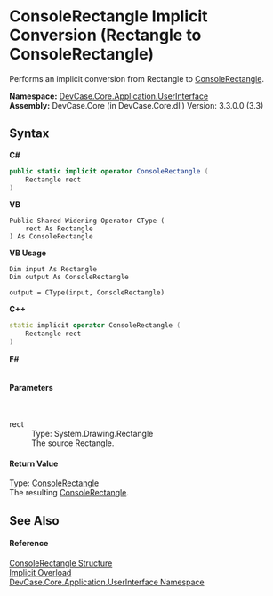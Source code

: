 # ConsoleRectangle&nbsp;Implicit Conversion (Rectangle to ConsoleRectangle)
 

Performs an implicit conversion from Rectangle to <a href="T_DevCase_Core_Application_UserInterface_ConsoleRectangle">ConsoleRectangle</a>.

**Namespace:**&nbsp;<a href="N_DevCase_Core_Application_UserInterface">DevCase.Core.Application.UserInterface</a><br />**Assembly:**&nbsp;DevCase.Core (in DevCase.Core.dll) Version: 3.3.0.0 (3.3)

## Syntax

**C#**<br />
``` C#
public static implicit operator ConsoleRectangle (
	Rectangle rect
)
```

**VB**<br />
``` VB
Public Shared Widening Operator CType ( 
	rect As Rectangle
) As ConsoleRectangle
```

**VB Usage**<br />
``` VB Usage
Dim input As Rectangle
Dim output As ConsoleRectangle

output = CType(input, ConsoleRectangle)
```

**C++**<br />
``` C++
static implicit operator ConsoleRectangle (
	Rectangle rect
)
```

**F#**<br />
``` F#

```


#### Parameters
&nbsp;<dl><dt>rect</dt><dd>Type: System.Drawing.Rectangle<br />The source Rectangle.</dd></dl>

#### Return Value
Type: <a href="T_DevCase_Core_Application_UserInterface_ConsoleRectangle">ConsoleRectangle</a><br />The resulting <a href="T_DevCase_Core_Application_UserInterface_ConsoleRectangle">ConsoleRectangle</a>.

## See Also


#### Reference
<a href="T_DevCase_Core_Application_UserInterface_ConsoleRectangle">ConsoleRectangle Structure</a><br /><a href="Overload_DevCase_Core_Application_UserInterface_ConsoleRectangle_op_Implicit">Implicit Overload</a><br /><a href="N_DevCase_Core_Application_UserInterface">DevCase.Core.Application.UserInterface Namespace</a><br />